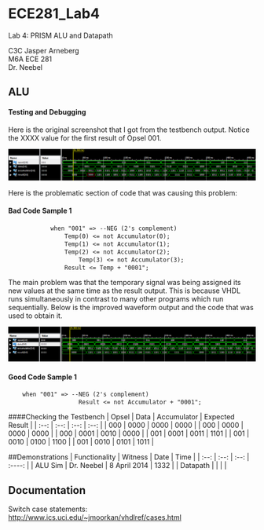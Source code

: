 ECE281_Lab4
===========

Lab 4: PRISM ALU and Datapath

C3C Jasper Arneberg  
M6A ECE 281  
Dr. Neebel  

## ALU
#### Testing and Debugging

Here is the original screenshot that I got from the testbench output. Notice the XXXX value for the first result of Opsel 001.

![alt text](https://github.com/JasperArneberg/ECE281_Lab4/blob/master/alu_testbench_output_1.png?raw=true "Incorrect Waveform Output for Opsel 001")

Here is the problematic section of code that was causing this problem:

#### Bad Code Sample 1
```
			when "001" => --NEG (2's complement)
  				Temp(0) <= not Accumulator(0);
 	    		Temp(1) <= not Accumulator(1);
 		  		Temp(2) <= not Accumulator(2);
			 		Temp(3) <= not Accumulator(3);
  				Result <= Temp + "0001";
```

The main problem was that the temporary signal was being assigned its new values at the same time as the result output. This is because VHDL runs simultaneously in contrast to many other programs which run sequentially. Below is the improved waveform output and the code that was used to obtain it.

![alt text](https://github.com/JasperArneberg/ECE281_Lab4/blob/master/alu_testbench_output_2.png?raw=true "Correct Waveform Output")

#### Good Code Sample 1
```
    when "001" => --NEG (2's complement)
 					Result <= not Accumulator + "0001";
```

####Checking the Testbench
| Opsel | Data | Accumulator | Expected Result |
| :--: | :--: | :--: | :--: |
| 000 | 0000 | 0000 | 0000 |
| 000 | 0000 | 0000 | 0000 |
| 000 | 0001 | 0010 | 0000 |
| 001 | 0001 | 0011 | 1101 |
| 001 | 0010 | 0100 | 1100 |
| 001 | 0010 | 0101 | 1011 |

##Demonstrations
| Functionality | Witness | Date | Time |
| :--: | :--: | :--: | :----: |
| ALU Sim | Dr. Neebel | 8 April 2014 | 1332 |
| Datapath |  | | |


## Documentation
Switch case statements: http://www.ics.uci.edu/~jmoorkan/vhdlref/cases.html
